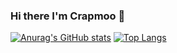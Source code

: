 ### Hi there I'm Crapmoo  👋
[![Anurag's GitHub stats](https://github-readme-stats.vercel.app/api?username=Crapmoo&show_icons=true&theme=synthwave)](https://github.com/anuraghazra/github-readme-stats)
[![Top Langs](https://github-readme-stats.vercel.app/api/top-langs/?username=Crapmoo&layout=compact&bg_color=DEG,F5CBA7)](https://github.com/anuraghazra/github-readme-stats)


<!--
**Crapmoo/Crapmoo** is a ✨ _special_ ✨ repository because its `README.md` (this file) appears on your GitHub profile.

Here are some ideas to get you started:

- 🔭 I’m currently working on ...
- 🌱 I’m currently learning ...
- 👯 I’m looking to collaborate on ...
- 🤔 I’m looking for help with ...
- 💬 Ask me about ...
- 📫 How to reach me: ...
- 😄 Pronouns: ...
- ⚡ Fun fact: ...
-->
